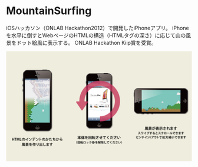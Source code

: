 # MountainSurfing
iOSハッカソン（ONLAB Hackathon2012）で開発したiPhoneアプリ。
iPhoneを水平に倒すとWebページのHTMLの構造（HTMLタグの深さ）に応じて山の風景をドット絵風に表示する。
ONLAB Hackathon Kiip賞を受賞。

![introduction](https://github.com/takaishota/MountainSurfing/blob/master/matome.png)
